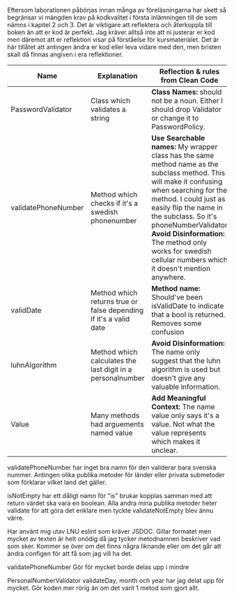 Eftersom laborationen påbörjas innan många av föreläsningarna har skett så begränsar vi mängden krav på kodkvalitet i första inlämningen till de som nämns i kapitel 2 och 3. Det är viktigare att reflektera och återkoppla till boken än att er kod är perfekt. Jag kräver alltså inte att ni justerar er kod men däremot att er reflektion visar på förståelse för kursmaterialet. Det är här tillåtet att antingen ändra er kod eller leva vidare med den, men bristen skall då finnas angiven i era reflektioner.



| Name               | Explanation               | Reflection & rules from Clean Code   | 
|-----------------------|--------------------------|---------------------------------------|
| PasswordValidator     | Class which validates a string |  **Class Names:** should not be a noun. Either I should drop Validator or change it to PasswordPolicy.  |
| validatePhoneNumber   | Method which checks if it's a swedish phonenumber | **Use Searchable names:** My wrapper class has the same method name as the subclass method. This will make it confusing when searching for the method. I could just as easily flip the name in the subclass. So it's phoneNumberValidator **Avoid Disinformation:** The method only works for swedish cellular numbers which it doesn't mention anywhere.|
| validDate             | Method which returns true or false depending if it's a valid date   | **Method name:** Should've been isValidDate to indicate that a bool is returned. Removes some confusion    |
| luhnAlgorithm         | Method which calculates the last digit in a personalnumber   | **Avoid Disinformation:** The name only suggest that the luhn algorithm is used but doesn't give any valuable information. |
| Value                 | Many methods had arguements named value      | **Add Meaningful Context:** The name value only says it's a value. Not what the value represents which makes it unclear.  |





validatePhoneNumber har inget bra namn för den validerar bara svenska nummer. Antingen olika publika metoder för länder eller privata submetoder som förklarar vilket land det gäller.

isNotEmpty har ett dåligt namn för "is" brukar kopplas samman med att return värdet ska vara en boolean. 
Alla andra mina publika metoder heter validate för att göra det enklare men tyckte validateNotEmpty blev ännu värre.








Har använt mig utav LNU eslint som kräver JSDOC. Gillar formatet men mycket av texten är helt onödig då jag tycker metodnamnen beskriver vad som sker. Kommer se över om det finns några liknande eller om det går att ändra configen för att få som jag vill ha det.

validatePhoneNumber Gör för mycket borde delas upp i mindre

PersonalNumberValidator validateDay, month och year har jag delat upp för mycket. Gör koden mer rörig än om det varit 1 metod som gjort allt.
